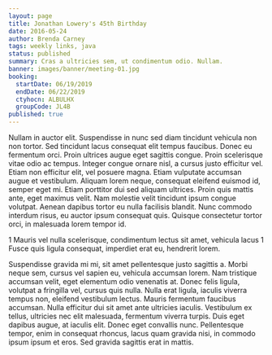 ```yaml
---
layout: page
title: Jonathan Lowery's 45th Birthday
date: 2016-05-24
author: Brenda Carney
tags: weekly links, java
status: published
summary: Cras a ultricies sem, ut condimentum odio. Nullam.
banner: images/banner/meeting-01.jpg
booking:
  startDate: 06/19/2019
  endDate: 06/22/2019
  ctyhocn: ALBULHX
  groupCode: JL4B
published: true
---
```

Nullam in auctor elit. Suspendisse in nunc sed diam tincidunt vehicula non non tortor. Sed tincidunt lacus consequat elit tempus faucibus. Donec eu fermentum orci. Proin ultrices augue eget sagittis congue. Proin scelerisque vitae odio ac tempus. Integer congue ornare nisl, a cursus justo efficitur vel. Etiam non efficitur elit, vel posuere magna. Etiam vulputate accumsan augue et vestibulum. Aliquam lorem neque, consequat eleifend euismod id, semper eget mi. Etiam porttitor dui sed aliquam ultrices. Proin quis mattis ante, eget maximus velit. Nam molestie velit tincidunt ipsum congue volutpat. Aenean dapibus tortor eu nulla facilisis blandit. Nunc commodo interdum risus, eu auctor ipsum consequat quis. Quisque consectetur tortor orci, in malesuada lorem tempor id.

1 Mauris vel nulla scelerisque, condimentum lectus sit amet, vehicula lacus
1 Fusce quis ligula consequat, imperdiet erat eu, hendrerit lorem.

Suspendisse gravida mi mi, sit amet pellentesque justo sagittis a. Morbi neque sem, cursus vel sapien eu, vehicula accumsan lorem. Nam tristique accumsan velit, eget elementum odio venenatis at. Donec felis ligula, volutpat a fringilla vel, cursus quis nulla. Nulla erat ligula, iaculis viverra tempus non, eleifend vestibulum lectus. Mauris fermentum faucibus accumsan. Nulla efficitur dui sit amet ante ultricies iaculis. Vestibulum ex tellus, ultricies nec elit malesuada, fermentum viverra turpis. Duis eget dapibus augue, at iaculis elit. Donec eget convallis nunc. Pellentesque tempor, enim in consequat rhoncus, lacus quam gravida nisi, in commodo ipsum ipsum et eros. Sed gravida sagittis erat in mattis.
